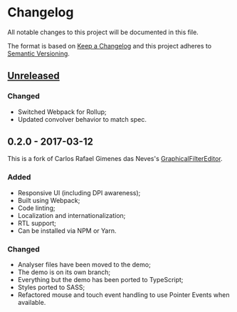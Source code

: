 Changelog
=========

All notable changes to this project will be documented in this file.

The format is based on [Keep a Changelog](http://keepachangelog.com/)
and this project adheres to [Semantic Versioning](http://semver.org/).

<!--

[X.X.X] - 20XX-XX-XX
--------------------

Nothing relevant yet.

### Added ###
### Changed ###
### Deprecated ###
### Removed ###
### Fixed ###
### Security ###

-->

[Unreleased]
------------

### Changed ###
-   Switched Webpack for Rollup;
-   Updated convolver behavior to match spec.


0.2.0 - 2017-03-12
------------------

This is a fork of Carlos Rafael Gimenes das Neves's [GraphicalFilterEditor].

### Added ###
-   Responsive UI (including DPI awareness);
-   Built using Webpack;
-   Code linting;
-   Localization and internationalization;
-   RTL support;
-   Can be installed via NPM or Yarn.

### Changed ###
-   Analyser files have been moved to the demo;
-   The demo is on its own branch;
-   Everything but the demo has been ported to TypeScript;
-   Styles ported to SASS;
-   Refactored mouse and touch event handling to use Pointer Events
    when available.


[Unreleased]: https://github.com/radiojhero/canvas-equalizer/compare/v0.2.0...HEAD

[GraphicalFilterEditor]: https://github.com/carlosrafaelgn/GraphicalFilterEditor
